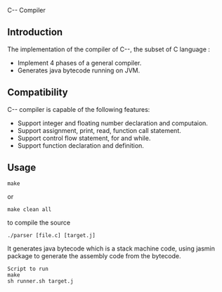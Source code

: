 C-- Compiler

Introduction
------------
The implementation of the compiler of C--, the subset of C language :
*  Implement 4 phases of a general compiler. 
*  Generates java bytecode running on JVM.

Compatibility
-------------
C-- compiler is capable of the following features:
*  Support integer and floating number declaration and computaion.
*  Support assignment, print, read, function call statement.
*  Support control flow statement, for and while.
*  Support function declaration and definition.

Usage 
-------------
```
make
```
or
```
make clean all
```
to compile the source

```
./parser [file.c] [target.j]
```
It generates java bytecode which is a stack machine code,
using jasmin package to generate the assembly code from the bytecode.

```
Script to run
make
sh runner.sh target.j
```
